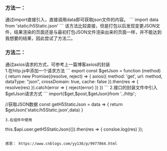 <h3>方法一：</h3>
通过import直接引入，直接调用data即可获取json文件的内容。
```
import data from 'static/h5Static.json'
```
该方法比较直接，但是打包以后发现变更JSON文件，结果渲染的页面还是与最初打包JSON文件渲染出来的页面一样，并不能达到我想要的结果，因此尝试了方法二。


<h3>方法二：</h3>
通过axios请求的方式，可参考上一篇博客axios的封装<br/>
1.在http.js中添加一个请求方法
```
export const $getJson = function (method) {
  return new Promise((resolve, reject) => {
    axios({
      method: 'get',
      url: method,
      dataType: "json",
      crossDomain: true,
      cache: false
    }).then(res => {
      resolve(res)
    }).catch(error => {
      reject(error)
    })
  })
```
2.接口的封装文件中引入$getJson请求方式
```
import{$get,$post,$getJson}from '../http';

//获取JSON数据
const getH5StaticJson = data => {
  return $getJson('static/h5Static.json',data)
}
```
3.在组件中使用
```
this.$api.user.getH5StaticJson({}).then(res => {
     consloe.log(res)
});
```

感恩： https://www.cnblogs.com/yy136/p/9977864.html
